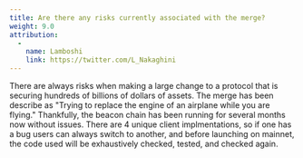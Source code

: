 ```yaml
---
title: Are there any risks currently associated with the merge?
weight: 9.0
attribution:
  -
    name: Lamboshi
    link: https://twitter.com/L_Nakaghini
---
```

There are always risks when making a large change to a protocol that is securing hundreds of billions of dollars of assets. The merge has been describe as "Trying to replace the engine of an airplane while you are flying." Thankfully, the beacon chain has been running for several months now without issues. There are 4 unique client implmentations, so if one has a bug users can always switch to another, and before launching on mainnet, the code used will be exhaustively checked, tested, and checked again.  
